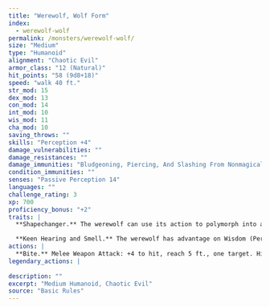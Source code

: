 ```yaml
---
title: "Werewolf, Wolf Form"
index:
  - werewolf-wolf
permalink: /monsters/werewolf-wolf/
size: "Medium"
type: "Humanoid"
alignment: "Chaotic Evil"
armor_class: "12 (Natural)"
hit_points: "58 (9d8+18)"
speed: "walk 40 ft."
str_mod: 15
dex_mod: 13
con_mod: 14
int_mod: 10
wis_mod: 11
cha_mod: 10
saving_throws: ""
skills: "Perception +4"
damage_vulnerabilities: ""
damage_resistances: ""
damage_immunities: "Bludgeoning, Piercing, And Slashing From Nonmagical Weapons That Aren'T Silvered"
condition_immunities: ""
senses: "Passive Perception 14"
languages: ""
challenge_rating: 3
xp: 700
proficiency_bonus: "+2"
traits: |
  **Shapechanger.** The werewolf can use its action to polymorph into a wolf-humanoid hybrid or into a wolf, or back into its true form, which is humanoid. Its statistics, other than its AC, are the same in each form. Any equipment it is wearing or carrying isn't transformed. It reverts to its true form if it dies.

  **Keen Hearing and Smell.** The werewolf has advantage on Wisdom (Perception) checks that rely on hearing or smell.
actions: |
  **Bite.** Melee Weapon Attack: +4 to hit, reach 5 ft., one target. Hit: 6 (1d8 + 2) piercing damage. If the target is a humanoid, it must succeed on a DC 12 Constitution saving throw or be cursed with werewolf lycanthropy.  
legendary_actions: |
  
description: ""
excerpt: "Medium Humanoid, Chaotic Evil"
source: "Basic Rules"
---
```

